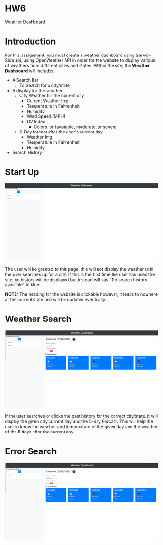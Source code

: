 # HW6
Weather Dashboard

# Introduction

For this assignment, you must create a weather dashboard using Server-Side api, using OpenWeather API in order for the website to display various of weathers from different cities
and states. Within the site, the **Weather Dashboard** will includes:
  * A Search Bar 
    * To Search for a city/state
  * A display for the weather
    * City Weather for the current day
      * Current Weather Img
      * Temperature in Fahrenheit 
      * Humidity
      * Wind Speed (MPH)
      * UV Index
        * Colors for favorable, moderate, or severe 
    * 5-Day forcast after the user's current day
      * Weather Img
      * Temperature in Fahrenheit
      * Humidity
  * Search History
  
 # Start Up
  
  ![StartUp Page](img/startup.png)

The user will be greeted to this page, this will not display the weather until the user searches up for a city. If this is the first time the user has used the site, no history will be displayed but instead will say "No search history available" in blue. 

**NOTE:** The heading for the website is clickable however, it leads to nowhere at the current state and will be updated eventually. 

# Weather Search 

  ![Weather Page](img/WeatherSearch.png)

If the user searches or clicks the past history for the correct city/state. It will display the given city current day and the 5-day Forcast. This will help the user to know the weather and tempurature of the given day and the weather of the 5 days after the current day.

# Error Search
 
 ![Weather Page](img/WeatherSearch.png)

  
